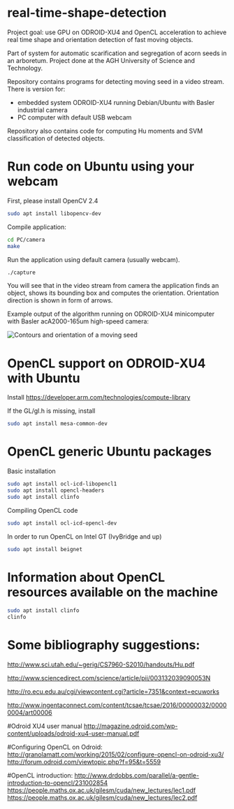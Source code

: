 # real-time-shape-detection
Project goal: use GPU on ODROID-XU4 and OpenCL acceleration to achieve real time shape and orientation detection of fast moving objects.

Part of system for automatic scarification and segregation of acorn seeds in an arboretum. Project done at the AGH University of Science and Technology.

Repository contains programs for detecting moving seed in a video stream. There is version for:
* embedded system ODROID-XU4 running Debian/Ubuntu with Basler industrial camera
* PC computer with default USB webcam

Repository also contains code for computing Hu moments and SVM classification of detected objects.

# Run code on Ubuntu using your webcam
First, please install OpenCV 2.4
```bash
sudo apt install libopencv-dev
```
Compile application:
```bash
cd PC/camera
make
```
Run the application using default camera (usually webcam).
```bash
./capture
```
You will see that in the video stream from camera the application finds an object, shows its bounding box and computes the orientation. Orientation direction is shown in form of arrows.

Example output of the algorithm running on ODROID-XU4 minicomputer with Basler acA2000-165um high-speed camera:

![Contours and orientation of a moving seed](report/pr16wsw503/find_orientation.png)

# OpenCL support on ODROID-XU4 with Ubuntu
Install https://developer.arm.com/technologies/compute-library

If the GL/gl.h is missing, install
```bash
sudo apt install mesa-common-dev
```

# OpenCL generic Ubuntu packages
Basic installation
```bash
sudo apt install ocl-icd-libopencl1
sudo apt install opencl-headers
sudo apt install clinfo
```
Compiling OpenCL code
```bash
sudo apt install ocl-icd-opencl-dev
```
In order to run OpenCL on Intel GT (IvyBridge and up)
```bash
sudo apt install beignet
```

# Information about OpenCL resources available on the machine
```bash
sudo apt install clinfo
clinfo
```

# Some bibliography suggestions:
http://www.sci.utah.edu/~gerig/CS7960-S2010/handouts/Hu.pdf

http://www.sciencedirect.com/science/article/pii/003132039090053N

http://ro.ecu.edu.au/cgi/viewcontent.cgi?article=7351&context=ecuworks

http://www.ingentaconnect.com/content/tcsae/tcsae/2016/00000032/00000004/art00006

#Odroid XU4 user manual
http://magazine.odroid.com/wp-content/uploads/odroid-xu4-user-manual.pdf

#Configuring OpenCL on Odroid:
http://granolamatt.com/working/2015/02/configure-opencl-on-odroid-xu3/
http://forum.odroid.com/viewtopic.php?f=95&t=5559

#OpenCL introduction:
http://www.drdobbs.com/parallel/a-gentle-introduction-to-opencl/231002854
https://people.maths.ox.ac.uk/gilesm/cuda/new_lectures/lec1.pdf
https://people.maths.ox.ac.uk/gilesm/cuda/new_lectures/lec2.pdf
